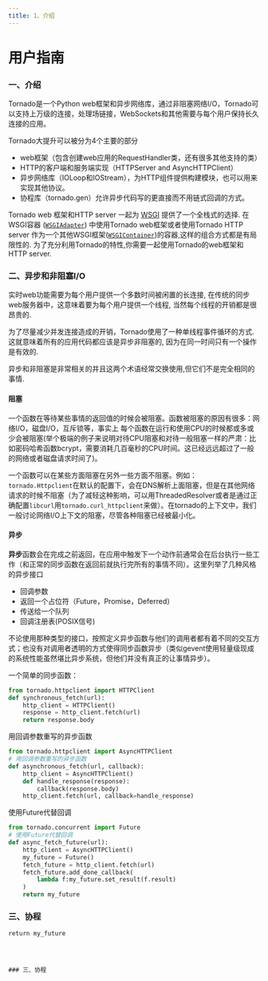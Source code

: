 ```yaml
---
title: 1、介绍
---
```


# 用户指南

### 一、介绍

Tornado是一个Python web框架和异步网络库，通过非阻塞网络I/O，Tornado可以支持上万级的连接，处理场链接，WebSockets和其他需要与每个用户保持长久连接的应用。

Tornado大提升可以被分为4个主要的部分

- web框架（包含创建web应用的RequestHandler类，还有很多其他支持的类）
- HTTP的客户端和服务端实现（HTTPServer and AsyncHTTPClient）
- 异步网络库（IOLoop和IOStream），为HTTP组件提供构建模块，也可以用来实现其他协议。
- 协程库（tornado.gen）允许异步代码写的更直接而不用链式回调的方式。

Tornado web 框架和HTTP server 一起为 [WSGI](http://www.python.org/dev/peps/pep-3333/) 提供了一个全栈式的选择. 在WSGI容器 ([`WSGIAdapter`](https://tornado-zh.readthedocs.io/zh/latest/wsgi.html#tornado.wsgi.WSGIAdapter)) 中使用Tornado web框架或者使用Tornado HTTP server 作为一个其他WSGI框架([`WSGIContainer`](https://tornado-zh.readthedocs.io/zh/latest/wsgi.html#tornado.wsgi.WSGIContainer))的容器,这样的组合方式都是有局限性的. 为了充分利用Tornado的特性,你需要一起使用Tornado的web框架和HTTP server.

### 二、异步和非阻塞I/O

实时web功能需要为每个用户提供一个多数时间被闲置的长连接, 在传统的同步web服务器中，这意味着要为每个用户提供一个线程, 当然每个线程的开销都是很昂贵的.

为了尽量减少并发连接造成的开销，Tornado使用了一种单线程事件循环的方式. 这就意味着所有的应用代码都应该是异步非阻塞的, 因为在同一时间只有一个操作是有效的.

异步和非阻塞是非常相关的并且这两个术语经常交换使用,但它们不是完全相同的事情.

#### 阻塞

一个函数在等待某些事情的返回值的时候会被阻塞。函数被阻塞的原因有很多：网络I/O，磁盘I/O，互斥锁等，事实上 每个函数在运行和使用CPU的时候都或多或少会被阻塞(举个极端的例子来说明对待CPU阻塞和对待一般阻塞一样的严肃：比如密码哈希函数bcrypt，需要消耗几百毫秒的CPU时间。这已经远远超过了一般的网络或者磁盘请求时间了)。

一个函数可以在某些方面阻塞在另外一些方面不阻塞。例如：`tornado.Httpclient`在默认的配置下，会在DNS解析上面阻塞，但是在其他网络请求的时候不阻塞（为了减轻这种影响，可以用ThreadedResolver或者是通过正确配置`libcurl`用`tornado.curl_httpclient`来做）。在tornado的上下文中，我们一般讨论网络I/O上下文的阻塞，尽管各种阻塞已经被最小化。

#### 异步

**异步**函数会在完成之前返回，在应用中触发下一个动作前通常会在后台执行一些工作（和正常的同步函数在返回前就执行完所有的事情不同）。这里列举了几种风格的异步接口

- 回调参数
- 返回一个占位符（Future，Promise，Deferred）
- 传送给一个队列
- 回调注册表(POSIX信号)

不论使用那种类型的接口，按照定义异步函数与他们的调用者都有着不同的交互方式；也没有对调用者透明的方式使得同步函数异步（类似gevent使用轻量级现成的系统性能虽然堪比异步系统，但他们并没有真正的让事情异步）。

一个简单的同步函数：

```python
from tornado.httpclient import HTTPClient
def synchronous_fetch(url):
    http_client = HTTPClient()
    response = http_client.fetch(url)
    return response.body
```

用回调参数重写的异步函数

```python
from tornado.httpclient import AsyncHTTPClient
# 用回调参数重写的异步函数
def asynchronous_fetch(url, callback):
    http_client = AsyncHTTPClient()
    def handle_response(response):
        callback(response.body)
    http_client.fetch(url, callback=handle_response)
```

使用Future代替回调

```python
from tornado.concurrent import Future
# 使用Future代替回调
def async_fetch_future(url):
    http_client = AsyncHTTPClient()
    my_future = Future()
    fetch_future = http_client.fetch(url)
    fetch_future.add_done_callback(
        lambda f:my_future.set_result(f.result)
    )
    return my_future
```



### 三、协程


    return my_future
```



### 三、协程

